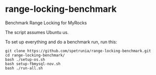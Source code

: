 # range-locking-benchmark
Benchmark Range Locking for MyRocks

The script assumes Ubuntu us.

To set up everything and do a benchmark run, run this:

```
git clone https://github.com/spetrunia/range-locking-benchmark.git
cd range-locking-benchmark/
bash ./setup-os.sh
bash setup-fbmysql-nov.sh
bash ./run-all.sh
```
